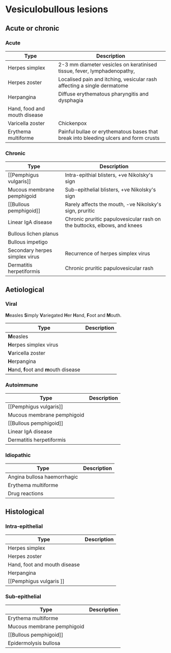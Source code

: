 # Vesiculobullous lesions

## Acute or chronic
### Acute
| Type                         | Description                                                                          |
| ---------------------------- | ------------------------------------------------------------------------------------ |
| Herpes simplex               | 2-3 mm diameter vesicles on keratinised tissue, fever, lymphadenopathy,              |
| Herpes zoster                | Localised pain and itching, vesicular rash affecting a single dermatome              |
| Herpangina                   | Diffuse erythematous pharyngitis and dysphagia                                       |
| Hand, food and mouth disease |                                                                                      |
| Varicella zoster             | Chickenpox                                                                           |
| Erythema multiforme          | Painful bullae or erythematous bases that break into bleeding ulcers and form crusts |

### Chronic
| Type                           | Description                                                              |
| ------------------------------ | ------------------------------------------------------------------------ |
| [[Pemphigus vulgaris]]         | Intra-epithial blisters, +ve Nikolsky's sign                              |
| Mucous membrane pemphigoid     | Sub-epithelial blisters, +ve Nikolsky's sign                              |
| [[Bullous pemphigoid]]         | Rarely affects the mouth, -ve Nikolsky's sign, pruritic                  |
| Linear IgA disease             | Chronic pruritic papulovesicular rash on the buttocks, elbows, and knees |
| Bullous lichen planus          |                                                                          |
| Bullous impetigo               |                                                                          |
| Secondary herpes simplex virus | Recurrence of herpes simplex virus                                       |
| Dermatitis herpetiformis       | Chronic pruritic papulovesicular rash                                    |


## Aetiological
### Viral
**M**easles **S**imply **V**ariegated **H**er **H**and, **F**oot and **M**outh.

| Type                                     | Description |
| ---------------------------------------- | ----------- |
| **M**easles                              |             |
| **H**erpes simplex virus                 |             |
| **V**aricella zoster                     |             |
| **H**erpangina                           |             |
| **H**and, **f**oot and **m**outh disease |             |

### Autoimmune
| Type                       | Description |
| -------------------------- | ----------- |
| [[Pemphigus vulgaris]]     |             |
| Mucous membrane pemphigoid |             |
| [[Bullous pemphigoid]]     |             |
| Linear IgA disease         |             |
| Dermatitis herpetiformis   |             |

### Idiopathic
| Type                        | Description |
| --------------------------- | ----------- |
| Angina bullosa haemorrhagic |             |
| Erythema multiforme         |             |
| Drug reactions              |             |


## Histological
### Intra-epithelial
| Type                         | Description |
| ---------------------------- | ----------- |
| Herpes simplex               |             |
| Herpes zoster                |             |
| Hand, foot and mouth disease |             |
| Herpangina                   |             |
| [[Pemphigus vulgaris ]]      |             |

### Sub-epithelial
| Type                       | Description |
| -------------------------- | ----------- |
| Erythema multiforme        |             |
| Mucous membrane pemphigoid |             |
| [[Bullous pemphigoid]]     |             |
| Epidermolysis bullosa      |             |
